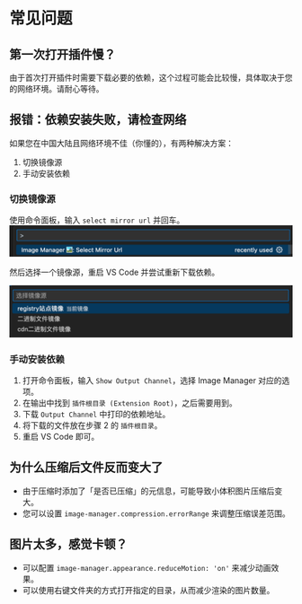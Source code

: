 # 常见问题

## 第一次打开插件慢？

由于首次打开插件时需要下载必要的依赖，这个过程可能会比较慢，具体取决于您的网络环境。请耐心等待。

## 报错：依赖安装失败，请检查网络

如果您在中国大陆且网络环境不佳（你懂的），有两种解决方案：

1. 切换镜像源
2. 手动安装依赖

### 切换镜像源

使用命令面板，输入 `select mirror url` 并回车。
![选择](./images/select-mirror-1.png)

然后选择一个镜像源，重启 VS Code 并尝试重新下载依赖。

![选择](./images/select-mirror-2.png)

### 手动安装依赖

1. 打开命令面板，输入 `Show Output Channel`，选择 Image Manager 对应的选项。
2. 在输出中找到 `插件根目录 (Extension Root)`，之后需要用到。
3. 下载 `Output Channel` 中打印的依赖地址。
4. 将下载的文件放在步骤 2 的 `插件根目录`。
5. 重启 VS Code 即可。

## 为什么压缩后文件反而变大了

- 由于压缩时添加了「是否已压缩」的元信息，可能导致小体积图片压缩后变大。
- 您可以设置 `image-manager.compression.errorRange` 来调整压缩误差范围。

## 图片太多，感觉卡顿？

- 可以配置 `image-manager.appearance.reduceMotion: 'on'` 来减少动画效果。
- 可以使用右键文件夹的方式打开指定的目录，从而减少渲染的图片数量。
